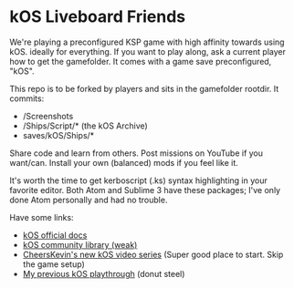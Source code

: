 # kOS Liveboard Friends

We're playing a preconfigured KSP game with high affinity towards
using kOS. ideally for everything. If you want to play along, ask
a current player how to get the gamefolder. It comes with a game
save preconfigured, "kOS".

This repo is to be forked by players and sits in the gamefolder
rootdir. It commits:

- /Screenshots
- /Ships/Script/* (the kOS Archive)
- saves/kOS/Ships/*

Share code and learn from others. Post missions on YouTube if you
want/can. Install your own (balanced) mods if you feel like it.

It's worth the time to get kerboscript (.ks) syntax highlighting
in your favorite editor. Both Atom and Sublime 3 have these
packages; I've only done Atom personally and had no trouble.

Have some links:

- [kOS official docs](https://ksp-kos.github.io/KOS/)
- [kOS community library (weak)](https://github.com/KSP-KOS/KSLib)
- [CheersKevin's new kOS video series](https://www.youtube.com/watch?v=1yS3BUxQ-VQ&list=PLb6UbFXBdbCoCm1e65qfDOCdK_qIBtX3D) (Super good place to start. Skip the game setup)
- [My previous kOS playthrough](https://github.com/tunamako/KSP-kOS-Experiments) (donut steel)